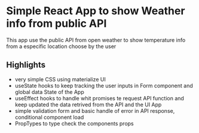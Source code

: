 # Simple React App to show Weather info from public API

This app use the public API from open weather to show temperature info from a especific location choose by the user

## Highlights

- very simple CSS using materialize UI
- useState hooks to keep tracking the user inputs in Form component and global data State of the App
- useEffect hooks to handle whit promises te request API function and keep updated the data retrived from the API and the UI App
- simple validation form and basic handle of error in API response, conditional component load
- PropTypes to type check the components props
